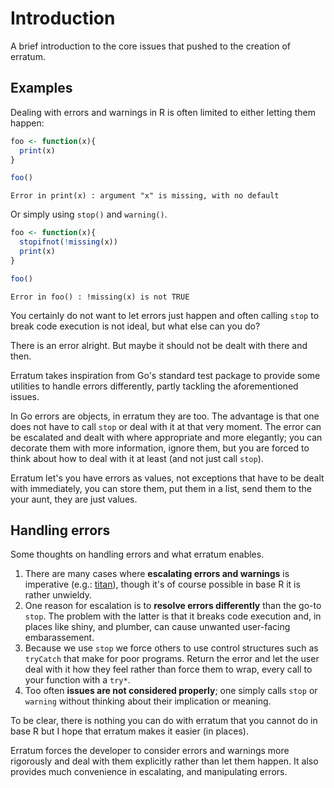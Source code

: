 # Introduction

A brief introduction to the core issues that pushed to the creation of erratum.

## Examples

Dealing with errors and warnings in R is often limited to either letting them happen:

```r
foo <- function(x){
  print(x)
}

foo()
```

```
Error in print(x) : argument "x" is missing, with no default
```

Or simply using `stop()` and `warning()`.

```r
foo <- function(x){
  stopifnot(!missing(x))
  print(x)
}

foo()
```

```
Error in foo() : !missing(x) is not TRUE
```

You certainly do not want to let errors just happen and often calling `stop` to break code execution is not ideal, but what else can you do? 

There is an error alright. But maybe it should not be dealt with there and then. 

Erratum takes inspiration from Go's standard test package to provide some utilities to handle errors differently, partly tackling the aforementioned issues.

In Go errors are objects, in erratum they are too. The advantage is that one does not have to call `stop` or deal with it at that very moment. The error can be escalated and dealt with where appropriate and more elegantly; you can decorate them with more information, ignore them, but you are forced to think about how to deal with it at least (and not just call `stop`).

Erratum let's you have errors as values, not exceptions that have to be dealt with immediately, you can store them, put them in a list, send them to the your aunt, they are just values. 

## Handling errors

Some thoughts on handling errors and what erratum enables.

1. There are many cases where __escalating errors and warnings__ is imperative (e.g.: [titan](https://titan.opifex.org)), though it's of course possible in base R it is rather unwieldy.
2. One reason for escalation is to __resolve errors differently__ than the go-to `stop`. The problem with the latter is that it breaks code execution and, in places like shiny, and plumber, can cause unwanted user-facing embarassement.
3. Because we use `stop` we force others to use control structures such as `tryCatch` that make for poor programs. Return the error and let the user deal with it how they feel rather than force them to wrap, every call to your function with a `try*`.
4. Too often __issues are not considered properly__; one simply calls `stop` or `warning` without thinking about their implication or meaning. 

To be clear, there is nothing you can do with erratum that you cannot do in base R but I hope that erratum makes it easier (in places).

Erratum forces the developer to consider errors and warnings more rigorously and deal with them explicitly rather than let them happen. It also provides much convenience in escalating, and manipulating errors. 

